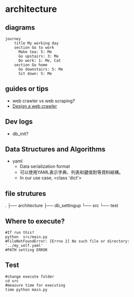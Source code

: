 # architecture

## diagrams

```mermaid
journey
    title My working day
    section Go to work
      Make tea: 5: Me
      Go upstairs: 3: Me
      Do work: 1: Me, Cat
    section Go home
      Go downstairs: 5: Me
      Sit down: 5: Me
```

## guides or tips

* web crawler vs web scraping?
* [Design a web crawler](https://github.com/donnemartin/system-design-primer/blob/master/solutions/system_design/web_crawler/README.md)

## Dev logs

* db_init?

## Data Structures and Algorithms

* yaml
    * Data serialization format
    * 可以使用YAML表示字典、列表和鍵值對等資料結構。
    * In our use case, <class 'dict'>

## file strutures

.
├── architecture
├── db_settingup
└── src
    └── test

## Where to execute?

```shell
#If run this?
python  src/main.py
#FileNotFoundError: [Errno 2] No such file or directory: '../my_self.yaml'
#PATH setting ERROR

```

## Test

```shell
#change execute folder
cd src
#measure time for executing
time python main.py

```